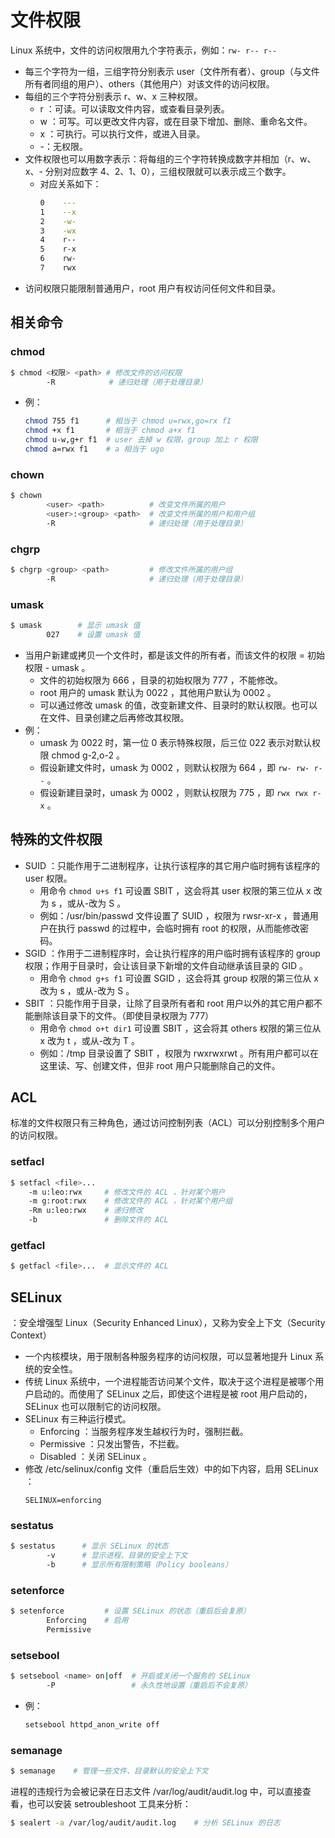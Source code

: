 # 文件权限

Linux 系统中，文件的访问权限用九个字符表示，例如：`rw- r-- r--`
- 每三个字符为一组，三组字符分别表示 user（文件所有者）、group（与文件所有者同组的用户）、others（其他用户）对该文件的访问权限。
- 每组的三个字符分别表示 r、w、x 三种权限。
  - r ：可读。可以读取文件内容，或查看目录列表。
  - w ：可写。可以更改文件内容，或在目录下增加、删除、重命名文件。
  - x ：可执行。可以执行文件，或进入目录。
  - -：无权限。
- 文件权限也可以用数字表示：将每组的三个字符转换成数字并相加（r、w、x、- 分别对应数字 4、2、1、0），三组权限就可以表示成三个数字。
  - 对应关系如下：
    ```sh
    0    ---
    1    --x
    2    -w-
    3    -wx
    4    r--
    5    r-x
    6    rw-
    7    rwx 
    ```
- 访问权限只能限制普通用户，root 用户有权访问任何文件和目录。

## 相关命令

### chmod

```sh
$ chmod <权限> <path> # 修改文件的访问权限
        -R            # 递归处理（用于处理目录）
```
- 例：
    ```sh
    chmod 755 f1      # 相当于 chmod u=rwx,go=rx f1
    chmod +x f1       # 相当于 chmod a+x f1
    chmod u-w,g+r f1  # user 去掉 w 权限，group 加上 r 权限
    chmod a=rwx f1    # a 相当于 ugo
    ```

### chown

```sh
$ chown
        <user> <path>          # 改变文件所属的用户
        <user>:<group> <path>  # 改变文件所属的用户和用户组
        -R                     # 递归处理（用于处理目录）
```

### chgrp

```sh
$ chgrp <group> <path>         # 修改文件所属的用户组
        -R                     # 递归处理（用于处理目录）
```

### umask

```sh
$ umask        # 显示 umask 值
        027    # 设置 umask 值
```
- 当用户新建或拷贝一个文件时，都是该文件的所有者，而该文件的权限 = 初始权限 - umask 。
  - 文件的初始权限为 666 ，目录的初始权限为 777 ，不能修改。
  - root 用户的 umask 默认为 0022 ，其他用户默认为 0002 。
  - 可以通过修改 umask 的值，改变新建文件、目录时的默认权限。也可以在文件、目录创建之后再修改其权限。
- 例：
  - umask 为 0022 时，第一位 0 表示特殊权限，后三位 022 表示对默认权限 chmod g-2,o-2 。
  - 假设新建文件时，umask 为 0002 ，则默认权限为 664 ，即 `rw- rw- r--` 。
  - 假设新建目录时，umask 为 0002 ，则默认权限为 775 ，即 `rwx rwx r-x` 。

## 特殊的文件权限

- SUID ：只能作用于二进制程序，让执行该程序的其它用户临时拥有该程序的 user 权限。
  - 用命令 `chmod u+s f1` 可设置 SBIT ，这会将其 user 权限的第三位从 x 改为 s ，或从-改为 S 。
  - 例如：/usr/bin/passwd 文件设置了 SUID ，权限为 rwsr-xr-x ，普通用户在执行 passwd 的过程中，会临时拥有 root 的权限，从而能修改密码。
- SGID ：作用于二进制程序时，会让执行程序的用户临时拥有该程序的 group 权限；作用于目录时，会让该目录下新增的文件自动继承该目录的 GID 。
  - 用命令 `chmod g+s f1` 可设置 SGID ，这会将其 group 权限的第三位从 x 改为 s ，或从-改为 S 。
- SBIT ：只能作用于目录，让除了目录所有者和 root 用户以外的其它用户都不能删除该目录下的文件。（即使目录权限为 777）
  - 用命令 `chmod o+t dir1` 可设置 SBIT ，这会将其 others 权限的第三位从 x 改为 t ，或从-改为 T 。
  - 例如：/tmp 目录设置了 SBIT ，权限为 rwxrwxrwt 。所有用户都可以在这里读、写、创建文件，但非 root 用户只能删除自己的文件。

## ACL

标准的文件权限只有三种角色，通过访问控制列表（ACL）可以分别控制多个用户的访问权限。

### setfacl

```sh
$ setfacl <file>... 
    -m u:leo:rwx     # 修改文件的 ACL ，针对某个用户
    -m g:root:rwx    # 修改文件的 ACL ，针对某个用户组
    -Rm u:leo:rwx    # 递归修改
    -b               # 删除文件的 ACL
```

### getfacl

```sh
$ getfacl <file>...  # 显示文件的 ACL
```

## SELinux

：安全增强型 Linux（Security Enhanced Linux），又称为安全上下文（Security Context）
- 一个内核模块，用于限制各种服务程序的访问权限，可以显著地提升 Linux 系统的安全性。
- 传统 Linux 系统中，一个进程能否访问某个文件，取决于这个进程是被哪个用户启动的。而使用了 SELinux 之后，即使这个进程是被 root 用户启动的，SELinux 也可以限制它的访问权限。
- SELinux 有三种运行模式。
  - Enforcing ：当服务程序发生越权行为时，强制拦截。
  - Permissive ：只发出警告，不拦截。
  - Disabled ：关闭 SELinux 。
- 修改 /etc/selinux/config 文件（重启后生效）中的如下内容，启用 SELinux ：
    ```
    SELINUX=enforcing
    ```

### sestatus

```sh
$ sestatus      # 显示 SELinux 的状态
        -v      # 显示进程、目录的安全上下文
        -b      # 显示所有限制策略（Policy booleans）
```

### setenforce

```sh
$ setenforce         # 设置 SELinux 的状态（重启后会复原）
        Enforcing    # 启用
        Permissive
```

### setsebool

```sh
$ setsebool <name> on|off  # 开启或关闭一个服务的 SELinux
        -P                 # 永久性地设置（重启后不会复原）
```
- 例：
    ```sh
    setsebool httpd_anon_write off
    ```

### semanage

```sh
$ semanage    # 管理一些文件、目录默认的安全上下文
```

进程的违规行为会被记录在日志文件 /var/log/audit/audit.log 中，可以直接查看，也可以安装 setroubleshoot 工具来分析：
```sh
$ sealert -a /var/log/audit/audit.log    # 分析 SELinux 的日志
```
